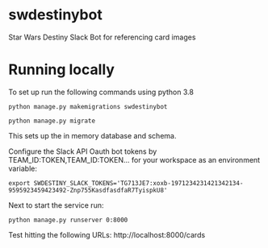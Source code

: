 # swdestinybot
Star Wars Destiny Slack Bot for referencing card images

# Running locally
To set up run the following commands using python 3.8
```
python manage.py makemigrations swdestinybot
```

```
python manage.py migrate
```

This sets up the in memory database and schema.

Configure the Slack API Oauth bot tokens by TEAM_ID:TOKEN,TEAM_ID:TOKEN... for your workspace as an environment variable:
```
export SWDESTINY_SLACK_TOKENS='TG713JE7:xoxb-1971234231421342134-9595923459423492-Znp755KasdfasdfaR7TyispkU8'
```

Next to start the service run:
```
python manage.py runserver 0:8000
```

Test hitting the following URLs:
http://localhost:8000/cards